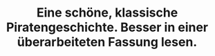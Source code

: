 ---
rating: 3.5
title: "Eine schöne, klassische Piratengeschichte. Besser in einer überarbeiteten Fassung lesen."
---